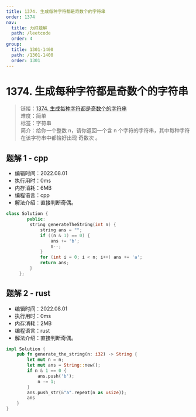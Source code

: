 ```yaml
---
title: 1374. 生成每种字符都是奇数个的字符串
order: 1374
nav:
  title: 力扣题解
  path: /leetcode
  order: 4
group:
  title: 1301-1400
  path: /1301-1400
  order: 1301
---
```


# 1374. 生成每种字符都是奇数个的字符串

> 链接：[1374. 生成每种字符都是奇数个的字符串](https://leetcode.cn/problems/generate-a-string-with-characters-that-have-odd-counts/)  
> 难度：简单  
> 标签：字符串  
> 简介：给你一个整数 n，请你返回一个含 n 个字符的字符串，其中每种字符在该字符串中都恰好出现 奇数次 。

## 题解 1 - cpp

- 编辑时间：2022.08.01
- 执行用时：0ms
- 内存消耗：6MB
- 编程语言：cpp
- 解法介绍：直接判断奇偶。

```cpp
class Solution {
        public:
         string generateTheString(int n) {
             string ans = "";
             if ((n & 1) == 0) {
                 ans += 'b';
                 n--;
             }
             for (int i = 0; i < n; i++) ans += 'a';
             return ans;
         }
     };
```

## 题解 2 - rust

- 编辑时间：2022.08.01
- 执行用时：0ms
- 内存消耗：2MB
- 编程语言：rust
- 解法介绍：直接判断奇偶。

```rust
impl Solution {
    pub fn generate_the_string(n: i32) -> String {
        let mut n = n;
        let mut ans = String::new();
        if n & 1 == 0 {
            ans.push('b');
            n -= 1;
        }
        ans.push_str(&"a".repeat(n as usize));
        ans
    }
}
```
